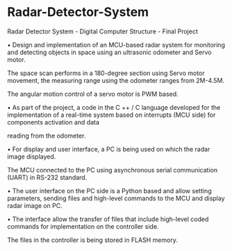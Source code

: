 # Radar-Detector-System
 Radar Detector System - Digital Computer Structure - Final Project
 
 •	Design and implementation of an MCU-based radar system for monitoring and detecting objects in space using an ultrasonic odometer and Servo motor.
 
   The space scan performs in a 180-degree section using Servo motor movement, the measuring range using the odometer ranges from 2M-4.5M.
   
   The angular motion control of a servo motor is PWM based.
   
 •	As part of the project, a code in the C ++ / C language developed for the implementation of a real-time system based on interrupts (MCU side) for components activation and data
 
   reading from the odometer.
 
 •	For display and user interface, a PC is being used on which the radar image displayed.
 
   The MCU connected to the PC using asynchronous serial communication (UART) in RS-232 standard.
   
 •	The user interface on the PC side is a Python based and allow setting parameters, sending files and high-level commands to the MCU and display radar image on PC. 
 
 •	The interface allow the transfer of files that include high-level coded commands for implementation on the controller side.
 
   The files in the controller is being stored in FLASH memory.


